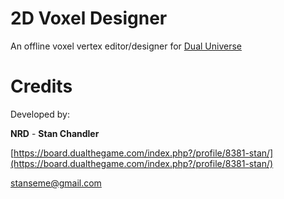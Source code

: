 2D Voxel Designer
======

An offline voxel vertex editor/designer for [Dual Universe](https://www.dualthegame.com/en/)

Credits
====
Developed by:

**NRD** - **Stan Chandler**

[https://board.dualthegame.com/index.php?/profile/8381-stan/](https://board.dualthegame.com/index.php?/profile/8381-stan/)

[stanseme@gmail.com](mailto:stanseme@gmail.com)

